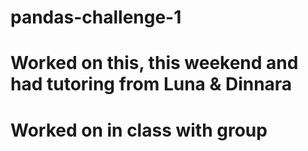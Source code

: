 # pandas-challenge-1
# Worked on this, this weekend and had tutoring from Luna & Dinnara
# Worked on in class with group
